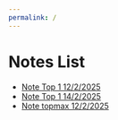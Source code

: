 ```yaml
---
permalink: /
---
```


# Notes List

- [Note Top 1 12/2/2025](./note_top1_12_2_2025/note_top1_12_2_2025.md)
- [Note Top 1 14/2/2025](./note_top1_14_2_2025/note_top1_14_2_2025.md)
- [Note topmax 12/2/2025](./note_topmax_12_2_2025/note_topmax_12_2_2025.md)
